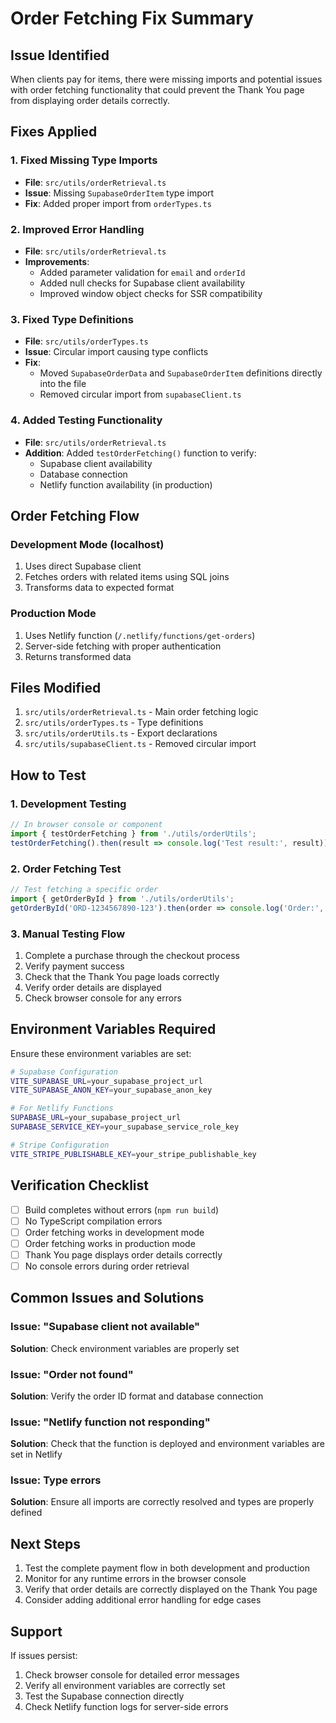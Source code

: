 # Order Fetching Fix Summary

## Issue Identified
When clients pay for items, there were missing imports and potential issues with order fetching functionality that could prevent the Thank You page from displaying order details correctly.

## Fixes Applied

### 1. Fixed Missing Type Imports
- **File**: `src/utils/orderRetrieval.ts`
- **Issue**: Missing `SupabaseOrderItem` type import
- **Fix**: Added proper import from `orderTypes.ts`

### 2. Improved Error Handling
- **File**: `src/utils/orderRetrieval.ts`
- **Improvements**:
  - Added parameter validation for `email` and `orderId`
  - Added null checks for Supabase client availability
  - Improved window object checks for SSR compatibility

### 3. Fixed Type Definitions
- **File**: `src/utils/orderTypes.ts`
- **Issue**: Circular import causing type conflicts
- **Fix**: 
  - Moved `SupabaseOrderData` and `SupabaseOrderItem` definitions directly into the file
  - Removed circular import from `supabaseClient.ts`

### 4. Added Testing Functionality
- **File**: `src/utils/orderRetrieval.ts`
- **Addition**: Added `testOrderFetching()` function to verify:
  - Supabase client availability
  - Database connection
  - Netlify function availability (in production)

## Order Fetching Flow

### Development Mode (localhost)
1. Uses direct Supabase client
2. Fetches orders with related items using SQL joins
3. Transforms data to expected format

### Production Mode
1. Uses Netlify function (`/.netlify/functions/get-orders`)
2. Server-side fetching with proper authentication
3. Returns transformed data

## Files Modified

1. `src/utils/orderRetrieval.ts` - Main order fetching logic
2. `src/utils/orderTypes.ts` - Type definitions
3. `src/utils/orderUtils.ts` - Export declarations
4. `src/utils/supabaseClient.ts` - Removed circular import

## How to Test

### 1. Development Testing
```javascript
// In browser console or component
import { testOrderFetching } from './utils/orderUtils';
testOrderFetching().then(result => console.log('Test result:', result));
```

### 2. Order Fetching Test
```javascript
// Test fetching a specific order
import { getOrderById } from './utils/orderUtils';
getOrderById('ORD-1234567890-123').then(order => console.log('Order:', order));
```

### 3. Manual Testing Flow
1. Complete a purchase through the checkout process
2. Verify payment success
3. Check that the Thank You page loads correctly
4. Verify order details are displayed
5. Check browser console for any errors

## Environment Variables Required

Ensure these environment variables are set:

```bash
# Supabase Configuration
VITE_SUPABASE_URL=your_supabase_project_url
VITE_SUPABASE_ANON_KEY=your_supabase_anon_key

# For Netlify Functions
SUPABASE_URL=your_supabase_project_url
SUPABASE_SERVICE_KEY=your_supabase_service_role_key

# Stripe Configuration
VITE_STRIPE_PUBLISHABLE_KEY=your_stripe_publishable_key
```

## Verification Checklist

- [ ] Build completes without errors (`npm run build`)
- [ ] No TypeScript compilation errors
- [ ] Order fetching works in development mode
- [ ] Order fetching works in production mode
- [ ] Thank You page displays order details correctly
- [ ] No console errors during order retrieval

## Common Issues and Solutions

### Issue: "Supabase client not available"
**Solution**: Check environment variables are properly set

### Issue: "Order not found"
**Solution**: Verify the order ID format and database connection

### Issue: "Netlify function not responding"
**Solution**: Check that the function is deployed and environment variables are set in Netlify

### Issue: Type errors
**Solution**: Ensure all imports are correctly resolved and types are properly defined

## Next Steps

1. Test the complete payment flow in both development and production
2. Monitor for any runtime errors in the browser console
3. Verify that order details are correctly displayed on the Thank You page
4. Consider adding additional error handling for edge cases

## Support

If issues persist:
1. Check browser console for detailed error messages
2. Verify all environment variables are correctly set
3. Test the Supabase connection directly
4. Check Netlify function logs for server-side errors 